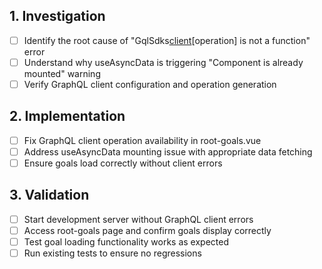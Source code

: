 ## 1. Investigation
- [ ] Identify the root cause of "GqlSdks[client](...)[operation] is not a function" error
- [ ] Understand why useAsyncData is triggering "Component is already mounted" warning
- [ ] Verify GraphQL client configuration and operation generation

## 2. Implementation
- [ ] Fix GraphQL client operation availability in root-goals.vue
- [ ] Address useAsyncData mounting issue with appropriate data fetching
- [ ] Ensure goals load correctly without client errors

## 3. Validation
- [ ] Start development server without GraphQL client errors
- [ ] Access root-goals page and confirm goals display correctly
- [ ] Test goal loading functionality works as expected
- [ ] Run existing tests to ensure no regressions